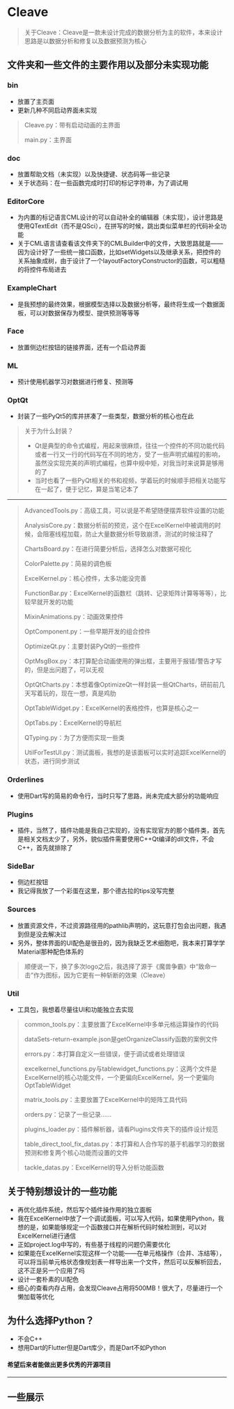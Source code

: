 # Cleave
> 关于Cleave：Cleave是一款未设计完成的数据分析为主的软件，本来设计思路是以数据分析和修复以及数据预测为核心

## 文件夹和一些文件的主要作用以及部分未实现功能

### bin
* 放置了主页面
* 更新几种不同启动界面未实现
> Cleave.py：带有启动动画的主界面  
> 
> main.py：主界面

### doc
* 放置帮助文档（未实现）以及快捷键、状态码等一些记录
* 关于状态码：在一些函数完成时打印的标记字符串，为了调试用

### EditorCore
* 为内置的标记语言CML设计的可以自动补全的编辑器（未实现），设计思路是使用QTextEdit（而不是QSci），在拼写的时候，跳出类似菜单栏的代码补全功能
* 关于CML语言请查看该文件夹下的CMLBuilder中的文件，大致思路就是——因为设计好了一些统一接口函数，比如setWidgets以及继承关系，把控件的关系抽象成树，由于设计了一个layoutFactoryConstructor的函数，可以粗糙的将控件布局进去

### ExampleChart
* 是我预想的最终效果，根据模型选择以及数据分析等，最终将生成一个数据面板，可以对数据保存为模型、提供预测等等等

### Face
* 放置侧边栏按钮的链接界面，还有一个启动界面

### ML
* 预计使用机器学习对数据进行修复、预测等

### OptQt
* 封装了一些PyQt5的库并拼凑了一些类型，数据分析的核心也在此
> 关于为什么封装？
> * Qt是典型的命令式编程，用起来很麻烦，往往一个控件的不同功能代码或者一行又一行的代码写在不同的地方，受了一些声明式编程的影响，虽然没实现完美的声明式编程，也算中规中矩，对我当时来说算是够用的了
> * 当时也看了一些PyQt相关的书和视频，学着玩的时候顺手把相关功能写在一起了，便于记忆，算是当笔记本了
---------------------------------------------------------------------------
> AdvancedTools.py：高级工具，可以说是不希望随便摆弄软件设置的功能  
> 
> AnalysisCore.py：数据分析前的预览，这个在ExcelKernel中被调用的时候，会阻塞线程加载，防止大量数据分析导致崩溃，测试的时候注释了
>
> ChartsBoard.py：在进行简要分析后，选择怎么对数据可视化  
> 
> ColorPalette.py：简易的调色板  
> 
> ExcelKernel.py：核心控件，太多功能没完善  
> 
> FunctionBar.py：ExcelKernel的函数栏（跳转、记录矩阵计算等等等），比较早就开发的功能  
> 
> MixinAnimations.py：动画效果控件  
> 
> OptComponent.py：一些早期开发的组合控件  
> 
> OptimizeQt.py：主要封装PyQt的一些控件  
> 
> OptMsgBox.py：本打算配合动画使用的弹出框，主要用于报错/警告才写的，但是出问题了，可以无视
> 
> OptQtCharts.py：本想着像OptimizeQt一样封装一些QtCharts，研前前几天写着玩的，现在一想，真是鸡肋
> 
> OptTableWidget.py：ExcelKernel的表格控件，也算是核心之一
> 
> OptTabs.py：ExcelKernel的导航栏
> 
> QTyping.py：为了方便而实现一些类
> 
> UtilForTestUI.py：测试面板，我想的是该面板可以实时追踪ExcelKernel的状态，进行同步测试

### Orderlines
* 使用Dart写的简易的命令行，当时只写了思路，尚未完成大部分的功能响应

### Plugins
* 插件，当然了，插件功能是我自己实现的，没有实现官方的那个插件类，首先是相关文档太少了，另外，貌似插件需要使用C++Qt编译的dll文件，不会C++，首先就排除了

### SideBar
* 侧边栏按钮
* 我记得我放了一个彩蛋在这里，那个德古拉的tips没写完整

### Sources
* 放置资源文件，不过资源路径用的pathlib声明的，这玩意打包会出问题，我遇到但是没去解决过
* 另外，整体界面的UI配色是很丑的，因为我缺乏艺术细胞吧，我本来打算学学Material那种配色体系的
> 顺便说一下，换了多次logo之后，我选择了源于《魔兽争霸》中“致命一击”作为图标，因为它更有一种斩断的效果（Cleave）

### Util
* 工具包，我想着尽量往UI和功能独立去实现
> common_tools.py：主要放置了ExcelKernel中多单元格运算操作的代码
> 
> dataSets-return-example.json是getOrganizeClassify函数的案例文件
>
> errors.py：本打算自定义一些错误，便于调试或者处理错误
> 
> excelkernel_functions.py与tablewidget_functions.py：这两个文件是ExcelKernel的核心功能文件，一个更偏向ExcelKernel，另一个更偏向OptTableWidget
> 
> matrix_tools.py：主要放置了ExcelKernel中的矩阵工具代码
> 
> orders.py：记录了一些记录……
> 
> plugins_loader.py：插件解析器，请看Plugins文件夹下的插件设计规范
> 
> table_direct_tool_fix_datas.py：本打算和人合作写的基于机器学习的数据预测和修复两个核心功能而设置的文件
> 
> tackle_datas.py：ExcelKernel的导入分析功能函数
>

## 关于特别想设计的一些功能
* 再优化插件系统，然后写个插件操作用的独立面板
* 我在ExcelKernel中放了一个调试面板，可以写入代码，如果使用Python，我想的是，如果能够规定一个函数接口并在解析代码时候检测到，可以对ExcelKernel进行通信
* 正如project.log中写的，有些基于线程的问题仍需要优化
* 如果能在ExcelKernel实现这样一个功能——在单元格操作（合并、冻结等），可以将当前单元格状态像规划表一样导出来一个文件，然后可以反解析回去，这不正是另一个应用了吗
* 设计一套朴素的UI配色
* 细心的查看内存占用，会发现Cleave占用将500MB！很大了，尽量进行一个懒加载等优化

## 为什么选择Python？
* 不会C++
* 想用Dart的Flutter但是Dart库少，而是Dart不如Python

#### 希望后来者能做出更多优秀的开源项目

----------------------------------------------------------------------
## 一些展示
<img src="some_ui/1.jpg" alt="">
<img src="some_ui/2.jpg" alt="">
<img src="some_ui/3.jpg" alt="">
<img src="some_ui/4.jpg" alt="">